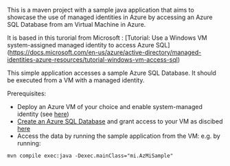 


This is a maven project with a sample java application that aims to showcase the use of managed identities in Azure by accessing an Azure SQL Database from am Virtual Machine in Azure.

It is based in this turorial from Microsoft : [Tutorial: Use a Windows VM system-assigned managed identity to access Azure SQL] (https://docs.microsoft.com/en-us/azure/active-directory/managed-identities-azure-resources/tutorial-windows-vm-access-sql)

This simple application accesses a sample Azure SQL Database. It should be executed from a VM with a managed identity. 

Prerequisites:
- Deploy an Azure VM of your choice and enable system-managed identity (see [here](https://docs.microsoft.com/en-us/azure/active-directory/managed-identities-azure-resources/tutorial-windows-vm-access-sql#enable))
- [Create an Azure SQL Database](https://docs.microsoft.com/en-us/azure/azure-sql/database/single-database-create-quickstart) and grant access to your VM as discibed [here](https://docs.microsoft.com/en-us/azure/active-directory/managed-identities-azure-resources/tutorial-windows-vm-access-sql#grant-access)
- Access the data by running the sample application from the VM:
e.g. by running:
```
mvn compile exec:java -Dexec.mainClass="mi.AzMiSample"
```

